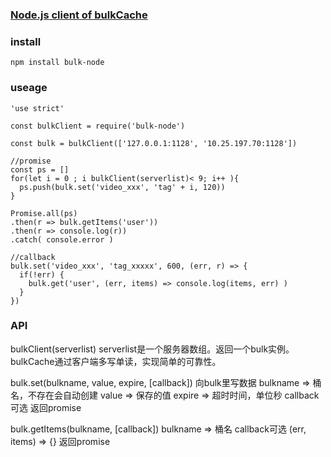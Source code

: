 ### [Node.js client of bulkCache](https://github.com/alanyang/bulkCache)

### install
```
npm install bulk-node
```

### useage
```
'use strict'

const bulkClient = require('bulk-node')

const bulk = bulkClient(['127.0.0.1:1128', '10.25.197.70:1128'])

//promise
const ps = []
for(let i = 0 ; i bulkClient(serverlist)< 9; i++ ){
  ps.push(bulk.set('video_xxx', 'tag' + i, 120))
}

Promise.all(ps)
.then(r => bulk.getItems('user'))
.then(r => console.log(r))
.catch( console.error )

//callback
bulk.set('video_xxx', 'tag_xxxxx', 600, (err, r) => {
  if(!err) {
    bulk.get('user', (err, items) => console.log(items, err) )
  }
}) 
```


### API
bulkClient(serverlist) 
serverlist是一个服务器数组。返回一个bulk实例。
bulkCache通过客户端多写单读，实现简单的可靠性。

bulk.set(bulkname, value, expire, [callback])
向bulk里写数据
bulkname => 桶名，不存在会自动创建
value => 保存的值
expire => 超时时间，单位秒
callback 可选
返回promise


bulk.getItems(bulkname, [callback])
bulkname => 桶名
callback可选  (err, items) => {}
返回promise

